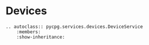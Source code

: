 # Devices

```{eval-rst}
.. autoclass:: pycpg.services.devices.DeviceService
    :members:
    :show-inheritance:
```

